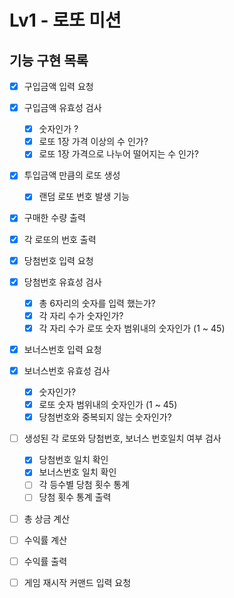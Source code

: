 # Lv1 - 로또 미션

## 기능 구현 목록

- [x] 구입금액 입력 요청

- [x] 구입금액 유효성 검사

  - [x] 숫자인가 ?
  - [x] 로또 1장 가격 이상의 수 인가?
  - [x] 로또 1장 가격으로 나누어 떨어지는 수 인가?

- [x] 투입금액 만큼의 로또 생성

  - [x] 랜덤 로또 번호 발생 기능

- [x] 구매한 수량 출력

- [x] 각 로또의 번호 출력

- [x] 당첨번호 입력 요청

- [x] 당첨번호 유효성 검사

  - [x] 총 6자리의 숫자를 입력 했는가?
  - [x] 각 자리 수가 숫자인가?
  - [x] 각 자리 수가 로또 숫자 범위내의 숫자인가 (1 ~ 45)

- [x] 보너스번호 입력 요청

- [x] 보너스번호 유효성 검사

  - [x] 숫자인가?
  - [x] 로또 숫자 범위내의 숫자인가 (1 ~ 45)
  - [x] 당첨번호와 중복되지 않는 숫자인가?

- [ ] 생성된 각 로또와 당첨번호, 보너스 번호일치 여부 검사

  - [x] 당첨번호 일치 확인
  - [x] 보너스번호 일치 확인
  - [ ] 각 등수별 당첨 횟수 통계
  - [ ] 당첨 횟수 통계 출력

- [ ] 총 상금 계산
- [ ] 수익률 계산
- [ ] 수익률 출력

- [ ] 게임 재시작 커맨드 입력 요청

